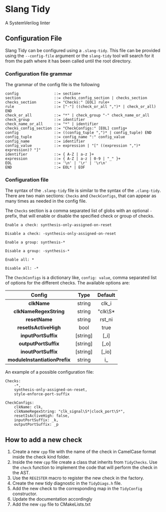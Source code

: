# Slang Tidy

A SystemVerilog linter

## Configuration File

Slang Tidy can be configured using a `.slang-tidy`. This file can be provided using the `--config-file` argument or the
`slang-tidy` tool will search for it from the path where it has been called until the root directory.

### Configuration file grammar

The grammar of the config file is the following

```
config                ::= section+
section               ::= checks_config_section | checks_section
checks_section        ::= "Checks:" [EOL] rule+
rule                  ::= ["-"] ((check_or_all ",")* | check_or_all) END
check_or_all          ::= "*" | check_group "-" check_name_or_all
check_group           ::= identifier
check_name_or_all     ::= "*" | identifier
checks_config_section ::= "CheckConfigs:" [EOL] config+
config                ::= ((config_tuple ",")* | config_tuple) END
config_tuple          ::= config_name ":" config_value
config_name           ::= identifier
config_value          ::= expression | "[" ((expression ",")* expression)? "]"
identifier            ::= { A-Z | a-z }+
expression            ::= { A-Z | a-z | 0-9 | "_" }+
EOL                   ::= '\n' | '\r' | '\r\n'
END                   ::= EOL* | EOF
```

### Configuration file

The syntax of the `.slang-tidy` file is similar to the syntax of the `.clang-tidy`. There are two main
sections: `Checks` and `CheckConfigs`, that can appear as many times as needed in the config file.

The `Checks` section is a comma separated list of globs with an optional `-` prefix, that will enable or disable
the specified check or group of checks.

```
Enable a check: synthesis-only-assigned-on-reset

Disable a check: -synthesis-only-assigned-on-reset

Enable a group: synthesis-*

Disable a group: -synthesis-*

Enable all: *

Disable all: -*
```

The `CheckConfigs` is a dictionary like, `config: value`, comma separated list of options for the different checks.
The available options are:

|            Config             |   Type   |      Default       |
|:-----------------------------:|:--------:|:------------------:|
|          **clkName**          |  string  |       clk_i        |
|    **clkNameRegexString**     |  string  |  "clk\S*|clock\S*" |
|         **resetName**         |  string  |      rst_ni        |
|     **resetIsActiveHigh**     |   bool   |       true         |
|      **inputPortSuffix**      | [string] |       [_i]         |
|     **outputPortSuffix**      | [string] |       [_o]         |
|      **inoutPortSuffix**      | [string] |       [_io]        |
| **moduleInstantiationPrefix** |  string  |        i_          |

An example of a possible configuration file:
```
Checks:
    -*,
    synthesis-only-assigned-on-reset,
    style-enforce-port-suffix

CheckConfigs:
    clkName: clk,
    clkNameRegexString: "clk_signal\S*|clock_port\S*",
    resetIsActiveHigh: false,
    inputPortSuffix: _k,
    outputPortSuffix: _p
```

## How to add a new check

1. Create a new `cpp` file with the name of the check in CamelCase format inside the check kind folder.
2. Inside the new `cpp` file create a class that inherits from `TidyChecks`. Use the `check` function to implement
   the code that will perform the check in the AST.
3. Use the `REGISTER` macro to register the new check in the factory.
4. Create the new tidy diagnostic in the `TidyDiags.h` file.
5. Add the new check to the corresponding map in the `TidyConfig` constructor.
6. Update the documentation accordingly
7. Add the new `cpp` file to CMakeLists.txt
